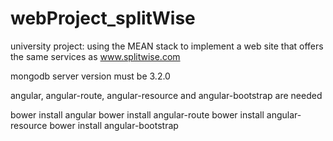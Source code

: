 # webProject_splitWise
university project: using the MEAN stack to implement a web site that offers the same services as www.splitwise.com

mongodb server version must be 3.2.0

angular, angular-route, angular-resource and angular-bootstrap are needed

bower install angular
bower install angular-route
bower install angular-resource
bower install angular-bootstrap
